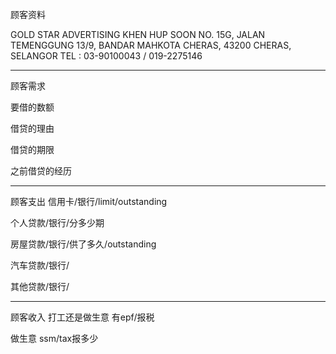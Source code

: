 顾客资料

GOLD STAR ADVERTISING KHEN HUP SOON NO. 15G, JALAN TEMENGGUNG 13/9, BANDAR MAHKOTA CHERAS, 43200 CHERAS, SELANGOR TEL : 03-90100043 / 019-2275146

-----------------
顾客需求


要借的数额

借贷的理由

借贷的期限

之前借贷的经历


--------------
顾客支出
信用卡/银行/limit/outstanding


个人贷款/银行/分多少期

房屋贷款/银行/供了多久/outstanding

汽车贷款/银行/


其他贷款/银行/

-----------
顾客收入
打工还是做生意
有epf/报税

做生意 ssm/tax报多少

